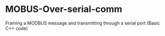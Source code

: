 # MOBUS-Over-serial-comm
Framing a MODBUS message and transmitting through a serial port (Basic C++ code)
